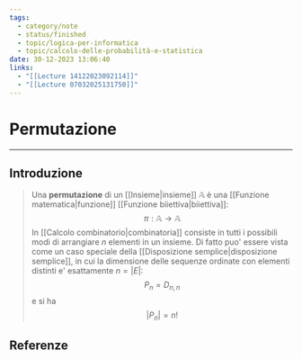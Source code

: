 ```yaml
---
tags:
  - category/note
  - status/finished
  - topic/logica-per-informatica
  - topic/calcolo-delle-probabilità-e-statistica
date: 30-12-2023 13:06:40
links:
  - "[[Lecture 14122023092114]]"
  - "[[Lecture 07032025131750]]"
---
```

# Permutazione
---
## Introduzione
> Una **permutazione** di un [[Insieme|insieme]] $\mathbb{A}$ è una [[Funzione matematica|funzione]] [[Funzione biiettiva|biiettiva]]:
> $$\pi: \mathbb{A} \to \mathbb{A}$$
> In [[Calcolo combinatorio|combinatoria]] consiste in tutti i possibili modi di arrangiare $n$ elementi in un insieme. Di fatto puo' essere vista come un caso speciale della [[Disposizione semplice|disposizione semplice]], in cui la dimensione delle sequenze ordinate con elementi distinti e' esattamente $n = |E|$:
> $$P_{n} = D_{n,n}$$
> e si ha
> $$|P_{n}| = n!$$

## Referenze